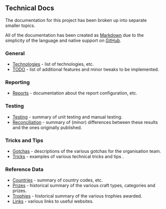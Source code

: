 ## Technical Docs

The documentation for this project has been broken up into separate smaller topics.

All of the documentation has been created as [Markdown](https://en.wikipedia.org/wiki/Markdown) due to the simplicity of the language and native support on [GitHub](https://en.wikipedia.org/wiki/GitHub).



### General

- [Technologies](technologies.md) - list of technologies, etc.
- [TODO](todo.md) - list of additional features and minor tweaks to be implemented.



### Reporting

- [Reports](reports.md) - documentation about the report configuration, etc.



### Testing

- [Testing](testing.md) - summary of unit testing and manual testing.
- [Reconciliation](reconciliation.md) - summary of (minor) differences between these results and the ones originally published.



### Tricks and Tips

- [Gotchas](gotchas.md) - descriptions of the various gotchas for the organisation team.
- [Tricks](tricks.md) - examples of various technical tricks and tips .



### Reference Data

- [Countries](countries.md) - summary of country codes, etc.
- [Prizes](prizes.md) - historical summary of the various craft types, categories and prizes.
- [Trophies](trophies.md) - historical summary of the various trophies awarded.
- [Links](links.md) - various links to useful websites.
